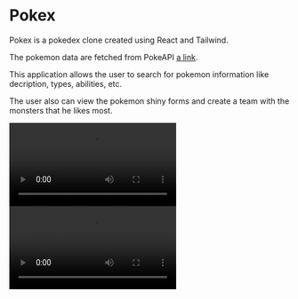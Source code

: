 # Pokex
Pokex is a pokedex clone created using React and Tailwind. 

The pokemon data are fetched from PokeAPI [a link](https://pokeapi.co/).

This application allows the user to search for pokemon information like decription, types, abilities, etc.

The user also can view the pokemon shiny forms and create a team with the monsters that he likes most.

![Adding Pokemon to party](readme_content/add-to-party.webm)
![Turn to shiny Pokemon](readme_content/add-to-party.webm)